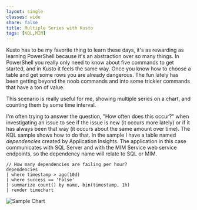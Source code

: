 ```yaml
---
layout: single
classes: wide
share: false
title: Multiple Series with Kusto
tags: [KQL,MIM]
---
```


Kusto has to be my favorite thing to learn these days, it's as rewarding as learning PowerShell because it's an abstraction over so many things.
In PowerShell you really only need to know about five commands to get started, and in Kusto it feels the same way.  Once you know how to choose a table and get some rows you are already dangerous.
The fun lately has been getting beyond the noob commands and into some trickier commands that have a ton of value.

This scenario is really useful for me, showing multiple series on a chart, and counting them by some time interval.

I'm often trying to answer the question, "How often does this occur?" when investigating an issue to see if the issue is new (it occurs more lately) or if it has always been that way (it occurs about the same amount over time).
The KQL sample shows how to do that.  In the sample I have a table named *dependencies* created by Application Insights.  The application in this case communicates with SQL Server and with the MIM Service web service endpoints, so the dependency name will relate to SQL or MIM.



```
// How many dependencies are failing per hour?
dependencies
| where timestamp > ago(10d)
| where success == 'False'
| summarize count() by name, bin(timestamp, 1h)
| render timechart 
```

![Sample Chart](/craig-martin.github.io/assets/KQL-Multiple-Series-By-Bin.jpeg)


